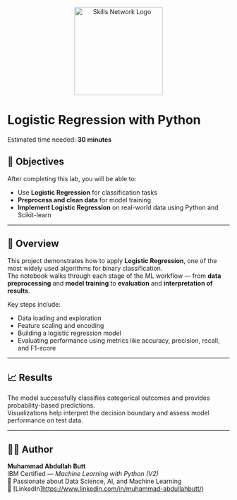 <p style="text-align:center">
    <a href="https://skills.network" target="_blank">
    <img src="https://cf-courses-data.s3.us.cloud-object-storage.appdomain.cloud/assets/logos/SN_web_lightmode.png" width="200" alt="Skills Network Logo">
    </a>
</p>

# Logistic Regression with Python

Estimated time needed: **30 minutes**

## 🎯 Objectives

After completing this lab, you will be able to:

- Use **Logistic Regression** for classification tasks  
- **Preprocess and clean data** for model training  
- **Implement Logistic Regression** on real-world data using Python and Scikit-learn  

---

## 🧠 Overview

This project demonstrates how to apply **Logistic Regression**, one of the most widely used algorithms for binary classification.  
The notebook walks through each stage of the ML workflow — from **data preprocessing** and **model training** to **evaluation** and **interpretation of results**.  

Key steps include:
- Data loading and exploration  
- Feature scaling and encoding  
- Building a logistic regression model  
- Evaluating performance using metrics like accuracy, precision, recall, and F1-score  

---

## 📈 Results

The model successfully classifies categorical outcomes and provides probability-based predictions.  
Visualizations help interpret the decision boundary and assess model performance on test data.

---

## 🧑‍💻 Author

**Muhammad Abdullah Butt**  
IBM Certified — *Machine Learning with Python (V2)*  
📍 Passionate about Data Science, AI, and Machine Learning  
🔗 [LinkedIn]https://www.linkedin.com/in/muhammad-abdullahbutt/) 


